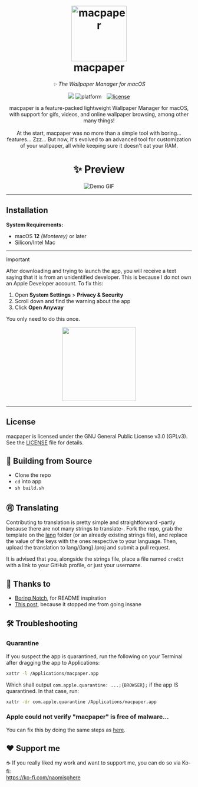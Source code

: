 <h1 align="center">
  <br>
  <a href="http://macpaper.github.io"><img src="https://github.com/user-attachments/assets/0d2f86cb-a77d-4491-ab0f-f78bb61f0c66" alt="macpaper" width="150"></a>
  <br>
  macpaper
  <br>
</h1>
<p align="center">
  <i>✨ The Wallpaper Manager for macOS</i>
</p>

<p align="center">
  <a title="platform" target="_blank" href="https://github.com/naomisphere/macpaper/releases/latest"><img src="https://img.shields.io/github/v/release/naomisphere/macpaper?style=flat&color=blue&include_prereleases"></a>
  <img src="https://img.shields.io/badge/macOS-12%2B-2396ED?style=flat&logo=apple&logoColor=white" alt="platform" style="margin-right: 10px;" />
  
  <a href="./LICENSE">
    <img src="https://img.shields.io/badge/License-GPLv3-red.svg?logo=gnu" alt="license" />
  </a>
</p>

<p align="center">
macpaper is a feature-packed lightweight Wallpaper Manager for macOS, with support for gifs, videos, and online wallpaper browsing, among other many things!
<br><br>
At the start, macpaper was no more than a simple tool with boring... features... Zzz...
But now, it's evolved to an advanced tool for customization of your wallpaper, all while keeping sure it doesn't eat your RAM.
</p>

<h1 align="center">
✨ Preview
</h1>
<p align="center">
  <img src="https://github.com/user-attachments/assets/15118fad-306d-4804-b108-462e81fef237" alt="Demo GIF" />
</p>

---

## Installation

**System Requirements:**  
- macOS **12** *(Monterey)* or later
- Silicon/Intel Mac

---
> [!IMPORTANT]
> After downloading and trying to launch the app, you will receive a text saying that it is from an unidentified developer.
> This is because I do not own an Apple Developer account. To fix this:
> 1. Open **System Settings** > **Privacy & Security**
> 2. Scroll down and find the warning about the app
> 3. Click **Open Anyway**
>
> You only need to do this once.

<p align="center">
  <a href="https://github.com/naomisphere/macpaper/releases/latest/download/macpaper.dmg" target="_self"><img width="200" src="https://github.com/user-attachments/assets/e2b187d1-8010-45cf-a9d4-e7ce5e2e677c" /></a>
</p>

---

## License
macpaper is licensed under the GNU General Public License v3.0 (GPLv3). See the [LICENSE](./LICENSE) file for details.

## 🔨 Building from Source
- Clone the repo
- ```cd``` into app
- ```sh build.sh```

## 🉑️ Translating
Contributing to translation is pretty simple and straightforward -partly because there are not many strings to translate-. Fork the repo, grab the template on the [lang](./lang) folder (or an already existing strings file), and replace the value of the keys with the ones respective to your language. Then, upload the translation to lang/{lang}.lproj and submit a pull request.

It is advised that you, alongside the strings file, place a file named `credit` with a link to your GitHub profile, or just your username.

## 🤝 Thanks to
- [Boring Notch](https://github.com/TheBoredTeam/boring.notch), for README inspiration
- [This post](https://stackoverflow.com/questions/34215527/what-does-launchd-status-78-mean-why-my-user-agent-not-running), because it stopped me from going insane

## 🛠️ Troubleshooting
### Quarantine
If you suspect the app is quarantined, run the following on your Terminal after dragging the app to Applications:
```bash
xattr -l /Applications/macpaper.app
```
Which shall output ```com.apple.quarantine: ...;{BROWSER};``` if the app IS quarantined.
In that case, run:
```bash
xattr -dr com.apple.quarantine /Applications/macpaper.app
```

### Apple could not verify "macpaper" is free of malware...
You can fix this by doing the same steps as [here](https://github.com/naomisphere/macpaper/tree/main/README.md#installation).

## ❤️ Support me
☕ If you really liked my work and want to support me, you can do so via Ko-fi:\
https://ko-fi.com/naomisphere

